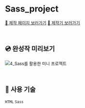 # Sass_project
<a href="https://kimgeundu.github.io/animation_project/">🔗 제작 페이지 보러가기</a> <a href="[https://velog.io/@f_vlkoklv/%EC%95%A0%EB%8B%88%EB%A9%94%EC%9D%B4%EC%85%98%EC%9D%84-%ED%99%9C%EC%9A%A9%ED%95%9C-%EB%AF%B8%EB%8B%88%ED%94%84%EB%A1%9C%EC%A0%9D%ED%8A%B8](https://velog.io/@f_vlkoklv/Sass%EB%A5%BC-%ED%99%9C%EC%9A%A9%ED%95%9C-%EB%AF%B8%EB%8B%88%ED%94%84%EB%A1%9C%EC%A0%9D%ED%8A%B8%EB%AF%B8%EC%99%84%EC%84%B1)https://velog.io/@f_vlkoklv/Sass%EB%A5%BC-%ED%99%9C%EC%9A%A9%ED%95%9C-%EB%AF%B8%EB%8B%88%ED%94%84%EB%A1%9C%EC%A0%9D%ED%8A%B8%EB%AF%B8%EC%99%84%EC%84%B1">🔗 제작기 보러가기</a>

<br>

## 💿 완성작 미리보기
![4_Sass를 활용한 미니 프로젝트](https://github.com/KIMGEUNDU/Realworld_Webpage/assets/126174401/ce753820-0602-4e35-9dca-c2564be46ce4)

<br>

## 📌 사용 기술

```HTML```  ```Sass```
